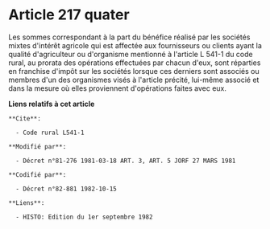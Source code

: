 # Article 217 quater

Les sommes correspondant à la part du bénéfice réalisé par les sociétés mixtes d'intérêt agricole qui est affectée aux
fournisseurs ou clients ayant la qualité d'agriculteur ou d'organisme mentionné à l'article L 541-1 du code rural, au prorata
des opérations effectuées par chacun d'eux, sont réparties en franchise d'impôt sur les sociétés lorsque ces derniers sont
associés ou membres d'un des organismes visés à l'article précité, lui-même associé et dans la mesure où elles proviennent
d'opérations faites avec eux.

**Liens relatifs à cet article**

	**Cite**:

	  - Code rural L541-1

	**Modifié par**:

	  - Décret n°81-276 1981-03-18 ART. 3, ART. 5 JORF 27 MARS 1981

	**Codifié par**:

	  - Décret n°82-881 1982-10-15

	**Liens**:

	  - HISTO: Edition du 1er septembre 1982

